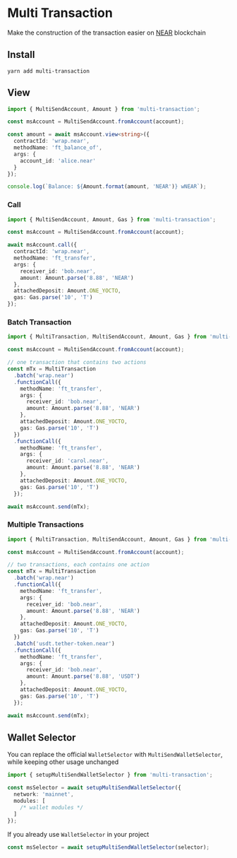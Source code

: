 # Multi Transaction
Make the construction of the transaction easier on [NEAR](https://near.org) blockchain

## Install
```shell
yarn add multi-transaction
```

## View
```ts
import { MultiSendAccount, Amount } from 'multi-transaction';
```

```ts
const msAccount = MultiSendAccount.fromAccount(account);

const amount = await msAccount.view<string>({
  contractId: 'wrap.near',
  methodName: 'ft_balance_of',
  args: {
    account_id: 'alice.near'
  }
});

console.log(`Balance: ${Amount.format(amount, 'NEAR')} wNEAR`);
```

### Call
```ts
import { MultiSendAccount, Amount, Gas } from 'multi-transaction';
```

```ts
const msAccount = MultiSendAccount.fromAccount(account);

await msAccount.call({
  contractId: 'wrap.near',
  methodName: 'ft_transfer',
  args: {
    receiver_id: 'bob.near',
    amount: Amount.parse('8.88', 'NEAR')
  },
  attachedDeposit: Amount.ONE_YOCTO,
  gas: Gas.parse('10', 'T')
});
```

### Batch Transaction
```ts
import { MultiTransaction, MultiSendAccount, Amount, Gas } from 'multi-transaction';
```

```ts
const msAccount = MultiSendAccount.fromAccount(account);

// one transaction that contains two actions
const mTx = MultiTransaction
  .batch('wrap.near')
  .functionCall({
    methodName: 'ft_transfer',
    args: {
      receiver_id: 'bob.near',
      amount: Amount.parse('8.88', 'NEAR')
    },
    attachedDeposit: Amount.ONE_YOCTO,
    gas: Gas.parse('10', 'T')
  })
  .functionCall({
    methodName: 'ft_transfer',
    args: {
      receiver_id: 'carol.near',
      amount: Amount.parse('8.88', 'NEAR')
    },
    attachedDeposit: Amount.ONE_YOCTO,
    gas: Gas.parse('10', 'T')
  });

await msAccount.send(mTx);
```

### Multiple Transactions
```ts
import { MultiTransaction, MultiSendAccount, Amount, Gas } from 'multi-transaction';
```

```ts
const msAccount = MultiSendAccount.fromAccount(account);

// two transactions, each contains one action
const mTx = MultiTransaction
  .batch('wrap.near')
  .functionCall({
    methodName: 'ft_transfer',
    args: {
      receiver_id: 'bob.near',
      amount: Amount.parse('8.88', 'NEAR')
    },
    attachedDeposit: Amount.ONE_YOCTO,
    gas: Gas.parse('10', 'T')
  })
  .batch('usdt.tether-token.near')
  .functionCall({
    methodName: 'ft_transfer',
    args: {
      receiver_id: 'bob.near',
      amount: Amount.parse('8.88', 'USDT')
    },
    attachedDeposit: Amount.ONE_YOCTO,
    gas: Gas.parse('10', 'T')
  });

await msAccount.send(mTx);
```

## Wallet Selector
You can replace the official `WalletSelector` with `MultiSendWalletSelector`, while keeping other usage unchanged

```ts
import { setupMultiSendWalletSelector } from 'multi-transaction';
```

```ts
const msSelector = await setupMultiSendWalletSelector({
  network: 'mainnet',
  modules: [
    /* wallet modules */
  ]
});
```

If you already use `WalletSelector` in your project

```ts
const msSelector = await setupMultiSendWalletSelector(selector);
```
